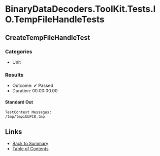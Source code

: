# BinaryDataDecoders.ToolKit.Tests.IO.TempFileHandleTests

## CreateTempFileHandleTest

### Categories

* Unit

### Results

* Outcome: ✔ Passed
* Duration: 00:00:00.00

#### Standard Out

```
TestContext Messages:
/tmp/tmpiUbPC8.tmp
```

## Links

* [Back to Summary](../Summary.md)
* [Table of Contents](../../TOC.md)
